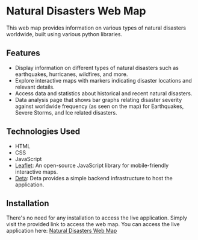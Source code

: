 # Natural Disasters Web Map

This web map provides information on various types of natural disasters worldwide, built using various python libraries.

## Features

- Display information on different types of natural disasters such as earthquakes, hurricanes, wildfires, and more.
- Explore interactive maps with markers indicating disaster locations and relevant details.
- Access data and statistics about historical and recent natural disasters.
- Data analysis page that shows bar graphs relating disaster severity against worldwide frequency (as seen on the map) for Earthquakes, Severe Storms, and Ice related disasters.

## Technologies Used

- HTML
- CSS
- JavaScript
- [Leaflet](https://leafletjs.com/): An open-source JavaScript library for mobile-friendly interactive maps.
- [Deta](https://www.deta.sh/): Deta provides a simple backend infrastructure to host the application.

## Installation

There's no need for any installation to access the live application. Simply visit the provided link to access the web map.
You can access the live application here: [Natural Disasters Web Map](https://disasters_map-1-e0855033.deta.app/)
